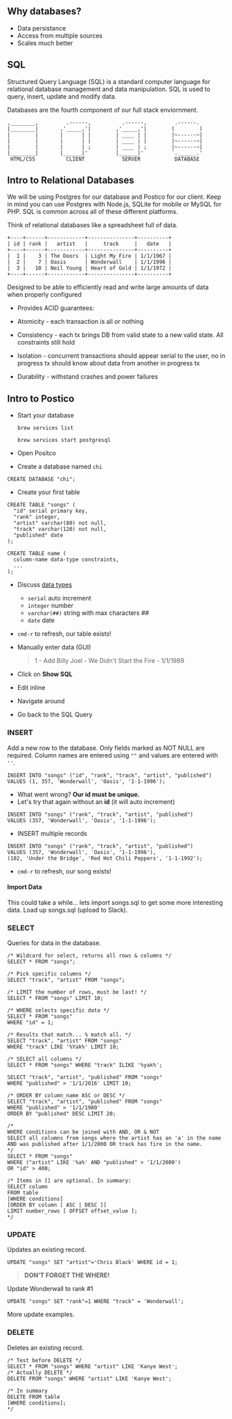 ## Why databases?
- Data persistance
- Access from multiple sources
- Scales much better

## SQL
Structured Query Language (SQL) is a standard computer language for relational database management and data manipulation. SQL is used to query, insert, update and modify data.

Databases are the fourth component of our full stack enviornment.

```
,________,         .------,          .------,         .------.
|________|       ,'_____,'|        ,'_____,'|        (        )
|        |       |      | |        | ____ | |        |~------~|
|        |       |      | |        | ____ | |        |~------~|
|        |       |      | ;        | ____ | ;        |~------~|
|________|       |______|'         |______|'         `.______.'
 HTML/CSS          CLIENT            SERVER           DATABASE
```

## Intro to Relational Databases
We will be using Postgres for our database and Postico for our client. Keep in mind you can use Postgres with Node.js, SQLite for mobile or MySQL for PHP. SQL is common across all of these different platforms.

Think of relational databases like a spreadsheet full of data.

```
+----+------+------------+---------------+----------+
| id | rank |   artist   |     track     |   date   |
+----+------+------------+---------------+----------+
|  1 |    3 | The Doors  | Light My Fire | 1/1/1967 |
|  2 |    7 | Oasis      | Wonderwall    | 1/1/1996 |
|  3 |   10 | Neil Young | Heart of Gold | 1/1/1972 |
+----+------+------------+---------------+----------+
```

Designed to be able to efficiently read and write large amounts of data when properly configured

 - Provides ACID guarantees:

  - Atomicity - each transaction is all or nothing
  - Consistency - each tx brings DB from valid state to a new valid state. All constraints still hold
  - Isolation - concurrent transactions should appear serial to the user, no in progress tx should know about data from another in progress tx
  - Durability - withstand crashes and power failures

## Intro to Postico
- Start your database

  `brew services list`

  `brew services start postgresql`

- Open Positco
- Create a database named `chi`

```
CREATE DATABASE "chi";
```

- Create your first table

```
CREATE TABLE "songs" (
  "id" serial primary key,
  "rank" integer,
  "artist" varchar(80) not null,
  "track" varchar(120) not null,
  "published" date
);
  
CREATE TABLE name (
  column-name data-type constraints,
  ...
);  
```

- Discuss [data types](https://www.postgresql.org/docs/8.1/static/datatype.html)
  - `serial` auto increment
  - `integer` number
  - `varchar(##)` string with max characters ##
  - `date` date
- `cmd-r` to refresh, our table exists!
- Manually enter data (GUI)

  > 1 - Add Billy Joel - We Didn't Start the Fire - 1/1/1989

- Click on **Show SQL**
- Edit inline
- Navigate around
- Go back to the SQL Query

### INSERT
Add a new row to the database. Only fields marked as NOT NULL are required. Column names are entered using `""` and values are entered with `''`.

```
INSERT INTO "songs" ("id", "rank", "track", "artist", "published") 
VALUES (1, 357, 'Wonderwall', 'Oasis', '1-1-1996');
```

- What went wrong? **Our id must be unique.**
- Let's try that again without an **id** (it will auto increment)

```
INSERT INTO "songs" ("rank", "track", "artist", "published") 
VALUES (357, 'Wonderwall', 'Oasis', '1-1-1996');
```

- INSERT multiple records

```
INSERT INTO "songs" ("rank", "track", "artist", "published") 
VALUES (357, 'Wonderwall', 'Oasis', '1-1-1996'),
(102, 'Under the Bridge', 'Red Hot Chili Peppers', '1-1-1992');
```


- `cmd-r` to refresh, our song exists!

#### Import Data
This could take a while... lets import songs.sql to get some more interesting data. Load up songs.sql (upload to Slack).

### SELECT
Queries for data in the database.

```
/* Wildcard for select, returns all rows & columns */
SELECT * FROM "songs";

/* Pick specific columns */
SELECT "track", "artist" FROM "songs";

/* LIMIT the number of rows, must be last! */
SELECT * FROM "songs" LIMIT 10; 

/* WHERE selects specific data */
SELECT * FROM "songs" 
WHERE "id" = 1;

/* Results that match... % match all. */
SELECT "track", "artist" FROM "songs" 
WHERE "track" LIKE '%Yak%' LIMIT 10;

/* SELECT all columns */
SELECT * FROM "songs" WHERE "track" ILIKE '%yak%';

SELECT "track", "artist", "published" FROM "songs" 
WHERE "published" > '1/1/2016' LIMIT 10;

/* ORDER BY column_name ASC or DESC */
SELECT "track", "artist", "published" FROM "songs" 
WHERE "published" > '1/1/1980'
ORDER BY "published" DESC LIMIT 20;

/* 
WHERE conditions can be joined with AND, OR & NOT 
SELECT all columns from songs where the artist has an 'a' in the name AND was published after 1/1/2000 OR track has fire in the name.
*/
SELECT * FROM "songs"
WHERE ("artist" LIKE '%a%' AND "published" > '1/1/2000')
OR "id" > 400;

/* Items in [] are optional. In summary:
SELECT column
FROM table
[WHERE conditions]
[ORDER BY column [ ASC | DESC ]]
LIMIT number_rows [ OFFSET offset_value ];
*/
```

### UPDATE
Updates an existing record.

`UPDATE "songs" SET "artist"='Chris Black' WHERE id = 1;`

   > **DON'T FORGET THE WHERE!**

Update Wonderwall to rank #1

`UPDATE "songs" SET "rank"=1 WHERE "track" = 'Wonderwall';`

More update examples.


### DELETE
Deletes an existing record.

```
/* Test before DELETE */
SELECT * FROM "songs" WHERE "artist" LIKE 'Kanye West';
/* Actually DELETE */
DELETE FROM "songs" WHERE "artist" LIKE 'Kanye West';

/* In summary 
DELETE FROM table
[WHERE conditions];
*/
```